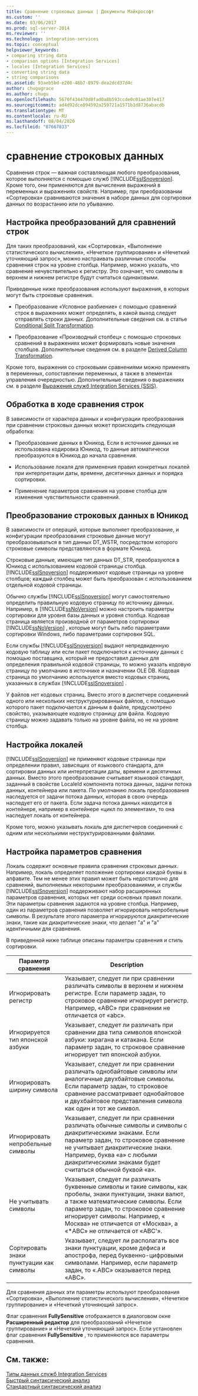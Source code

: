 ```yaml
---
title: Сравнение строковых данных | Документы Майкрософт
ms.custom: ''
ms.date: 03/06/2017
ms.prod: sql-server-2014
ms.reviewer: ''
ms.technology: integration-services
ms.topic: conceptual
helpviewer_keywords:
- comparing string data
- comparison options [Integration Services]
- locales [Integration Services]
- converting string data
- string comparisons
ms.assetid: 93aeb5bd-e208-46b7-8979-dea2dcd37d4c
author: chugugrace
ms.author: chugu
ms.openlocfilehash: 5670f434470d8fad0a8b593ccde0c01ae307e417
ms.sourcegitcommit: ad4d92dce894592a259721a1571b1d8736abacdb
ms.translationtype: MT
ms.contentlocale: ru-RU
ms.lasthandoff: 08/04/2020
ms.locfileid: "87667833"
---
```

# <a name="comparing-string-data"></a>сравнение строковых данных
  Сравнения строк — важная составляющая любого преобразования, которое выполняется с помощью служб [!INCLUDE[ssISnoversion](../../includes/ssisnoversion-md.md)]. Кроме того, они применяются для вычисления выражений в переменных и выражениях свойств. Например, при преобразовании «Сортировка» сравниваются значения в наборе данных для сортировки данных по возрастанию или по убыванию.  
  
## <a name="configuring-transformations-for-string-comparisons"></a>Настройка преобразований для сравнений строк  
 Для таких преобразований, как «Сортировка», «Выполнение статистического вычисления», «Нечеткое группирование» и «Нечеткий уточняющий запрос», можно настраивать различные способы сравнения строк на уровне столбца. Например, можно указать, что сравнение нечувствительно к регистру. Это означает, что символы в верхнем и нижнем регистре будут считаться одинаковыми.  
  
 Приведенные ниже преобразования используют выражения, в которых могут быть строковые сравнения.  
  
-   Преобразование «Условное разбиение» с помощью сравнений строк в выражениях может определять, в какой выход следует отправлять строки данных. Дополнительные сведения см. в статье [Conditional Split Transformation](transformations/conditional-split-transformation.md).  
  
-   Преобразование «Производный столбец» с помощью строковых сравнений в выражениях может формировать новые значения столбцов. Дополнительные сведения см. в разделе [Derived Column Transformation](transformations/derived-column-transformation.md).  
  
 Кроме того, выражения со строковыми сравнениями можно применять в переменных, сопоставлении переменных, а также в элементах управления очередностью. Дополнительные сведения о выражениях см. в разделе [Выражения служб Integration Services (SSIS)](../expressions/integration-services-ssis-expressions.md).  
  
## <a name="processing-during-string-comparison"></a>Обработка в ходе сравнения строк  
 В зависимости от характера данных и конфигурации преобразования при сравнении строковых данных может происходить следующая обработка:  
  
-   Преобразование данных в Юникод. Если в источнике данных не использована кодировка Юникод, то данные автоматически преобразуются в Юникод до начала сравнения.  
  
-   Использование локаля для применения правил конкретных локалей при интерпретации даты, времени, десятичных данных и порядка сортировки.  
  
-   Применение параметров сравнения на уровне столбца для изменения чувствительности сравнений.  
  
## <a name="converting-string-data-to-unicode"></a>Преобразование строковых данных в Юникод  
 В зависимости от операций, которые выполняет преобразование, и конфигурации преобразования строковые данные могут преобразовываться в тип данных DT_WSTR, посредством которого строковые символы представляются в формате Юникод.  
  
 Строковые данные, имеющие тип данных DT_STR, преобразуются в Юникод с использованием кодовой страницы столбца. [!INCLUDE[ssISnoversion](../../includes/ssisnoversion-md.md)] поддерживают кодовые страницы на уровне столбцов; каждый столбец может быть преобразован с использованием отдельной кодовой страницы.  
  
 Обычно службы [!INCLUDE[ssISnoversion](../../includes/ssisnoversion-md.md)] могут самостоятельно определить правильную кодовую страницу по источнику данных. Например, в [!INCLUDE[ssNoVersion](../../includes/ssnoversion-md.md)] можно настроить параметры сортировки для уровня базы данных и уровня столбца. Кодовая страница является производной от параметров сортировки [!INCLUDE[ssNoVersion](../../includes/ssnoversion-md.md)] , которые могут быть либо параметрами сортировки Windows, либо параметрами сортировки SQL.  
  
 Если службы [!INCLUDE[ssISnoversion](../../includes/ssisnoversion-md.md)] выдают непредвиденную кодовую таблицу или если пакет подключается к источнику данных с помощью поставщика, который не предоставил данных для определения правильной кодовой страницы, то можно указать кодовую страницу по умолчанию в источнике и назначении OLE DB. Кодовая страница по умолчанию используется вместо кодовых страниц, указанных в службах [!INCLUDE[ssISnoversion](../../includes/ssisnoversion-md.md)] .  
  
 У файлов нет кодовых страниц. Вместо этого в диспетчере соединений одного или нескольких неструктурированных файлов, с помощью которого пакет подключается к данным в файле, предусмотрено свойство, указывающее кодовую страницу для файла. Кодовую страницу можно задавать только на уровне файла, но не на уровне столбца.  
  
## <a name="setting-locale"></a>Настройка локалей  
 [!INCLUDE[ssISnoversion](../../includes/ssisnoversion-md.md)] не применяют кодовые страницы при определении правил, зависящих от языкового стандарта, для сортировки данных или интерпретации даты, времени и десятичных данных. Вместо этого преобразование считывает языковой стандарт, заданный в свойстве LocaleId компонента потока данных, задачи потока данных, контейнера или пакета. По умолчанию локаль преобразования наследуется от задачи потока данных, которая в свою очередь наследует его от пакета. Если задача потока данных находится в контейнере, например в контейнере «цикл по элементам», то она наследует локаль от контейнера.  
  
 Кроме того, можно указывать локаль для диспетчеров соединений с одним или несколькими неструктурированными файлами.  
  
## <a name="setting-comparison-options"></a>Настройка параметров сравнения  
 Локаль содержит основные правила сравнения строковых данных. Например, локаль определяет положение сортировки каждой буквы в алфавите. Тем не менее этих правил может быть недостаточно для сравнений, выполняемых некоторыми преобразованиями, и службы [!INCLUDE[ssISnoversion](../../includes/ssisnoversion-md.md)] поддерживают набор расширенных параметров сравнения, которых нет среди основных правил локали. Эти параметры сравнения задаются на уровне столбца. Например, один из параметров сравнения позволяет игнорировать непробельные символы. В результате этого параметра игнорируются диакритические знаки, такие как диакритические знаки, что делает "a" и "a" идентичными для сравнения.  
  
 В приведенной ниже таблице описаны параметры сравнения и стиль сортировки.  
  
|Параметр сравнения|Description|  
|-----------------------|-----------------|  
|Игнорировать регистр|Указывает, следует ли при сравнении различать символы в верхнем и нижнем регистре. Если параметр задан, то строковое сравнение игнорирует регистр. Например, «ABC» при сравнении не отличается от «abc».|  
|Игнорируется тип японской азбуки|Указывает, следует ли различать при сравнении два типа символов японской азбуки: хирагана и катакана. Если параметр задан, то строковое сравнение игнорирует тип японской азбуки.|  
|Игнорировать ширину символа|Указывает, следует ли при сравнении различать однобайтовые символы или аналогичные двухбайтовые символы. Если параметр задан, то строковое сравнение рассматривает однобайтовое и двухбайтовое представления символа как один и тот же символ.|  
|Игнорировать непробельные символы|Указывает, следует ли при сравнении различать обычные символы и символы с диакритическими знаками. Если параметр задан, то строковое сравнение не учитывает диакритические знаки. Например, буква «a» с любыми диакритическими знаками будет считаться обычной буквой «a».|  
|Не учитывать символы|Указывает, следует ли различать буквенные символы и такие символы, как пробелы, знаки пунктуации, знаки валют, а также математические символы. Если параметр задан, то строковое сравнение игнорирует символы. Например, « Москва» не отличается от «Москва», а «\*ABC» не отличается от «ABC'».|  
|Сортировать знаки пунктуации как символы|Указывает, следует ли располагать все знаки пунктуации, кроме дефиса и апострофа, перед буквенно-цифровыми символами. Например, если параметр задан, то «.ABC» оказывается перед «ABC».|  
  
 Для сравнения данных эти параметры используют преобразования «Сортировка», «Выполнение статистического вычисления», «Нечеткое группирование» и «Нечеткий уточняющий запрос».  
  
 Флаг сравнения **FullySensitive** отображается в диалоговом окне **Расширенный редактор** для преобразований «Нечеткое группирование» и «Нечеткий уточняющий запрос». Если установлен флаг сравнения **FullySensitive** , то применяются все параметры сравнения.  
  
## <a name="see-also"></a>См. также:  
 [Типы данных служб Integration Services](integration-services-data-types.md)   
 [Быстрый синтаксический анализ](../fast-parse.md)   
 [Стандартный синтаксический анализ](../standard-parse.md)  
  
  
